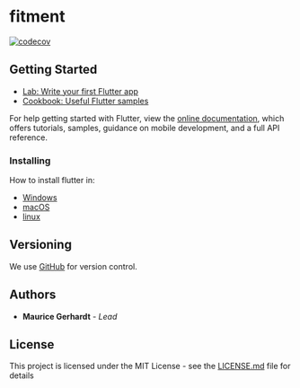 # fitment

[![codecov](https://codecov.io/gh/mrcgrhrdt/fitment/branch/master/graph/badge.svg?token=0LAKohGZQn)](https://codecov.io/gh/mrcgrhrdt/fitment)

## Getting Started

- [Lab: Write your first Flutter app](https://flutter.dev/docs/get-started/codelab)
- [Cookbook: Useful Flutter samples](https://flutter.dev/docs/cookbook)

For help getting started with Flutter, view the
[online documentation](https://flutter.dev/docs), which offers tutorials,
samples, guidance on mobile development, and a full API reference.

### Installing

How to install flutter in:

- [Windows](https://flutter.dev/docs/get-started/install/windows)
- [macOS](https://flutter.dev/docs/get-started/install/macos)
- [linux](https://flutter.dev/docs/get-started/install/linux)

## Versioning

We use [GitHub](https://github.com/mrcgrhrdt/fitment) for version control.

## Authors

* **Maurice Gerhardt** - *Lead*

## License

This project is licensed under the MIT License - see the [LICENSE.md](LICENSE.md) file for details

